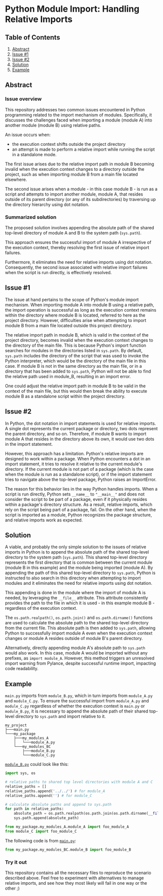 # Python Module Import: Handling Relative Imports

## Table of Contents

1. [Abstract](#abstract)
2. [Issue #1](#issue-1)
3. [Issue #2](#issue-2)
4. [Solution](#solution)
5. [Example](#example)

## Abstract

### Issue overview

This repository addresses two common issues encountered in Python programming related to the import mechanism of modules. Specifically, it discusses the challenges faced when importing a module (module A) into another module (module B) using relative paths.

An issue occurs when:
- the execution context shifts outside the project directory
- an attempt is made to perform a relative import while running the script in a standalone mode.

The first issue arises due to the relative import path in module B becoming invalid when the execution context changes to a directory outside the project, such as when importing module B from a main file located elsewhere.

The second issue arises when a module - in this case module B - is run as a script and attempts to import another module, module A, that resides outside of its parent directory (or any of its subdirectories) by traversing up the directory hierarchy using dot notation.

###  Summarized solution
The proposed solution involves appending the absolute path of the shared top-level directory of module A and B to the system path (`sys.path`).

This approach ensures the successful import of module A irrespective of the execution context, thereby resolving the first issue of relative import failures.

Furthermore, it eliminates the need for relative imports using dot notation. Consequently, the second issue associated with relative import failures when the script is run directly, is effectively resolved.



## Issue #1

The issue at hand pertains to the scope of Python's module import mechanism. When importing module A into module B using a relative path, the import operation is successful as long as the execution context remains within the directory where module B is located, referred to here as the project directory. However, difficulties arise when attempting to import module B from a main file located outside this project directory.

The relative import path in module B, which is valid in the context of the project directory, becomes invalid when the execution context changes to the directory of the main file. This is because Python's import function searches for modules in the directories listed in `sys.path`. By default, `sys.path` includes the directory of the script that was used to invoke the Python interpreter, which would be the directory of the main file in this case. If module B is not in the same directory as the main file, or in a directory that has been added to `sys.path`, Python will not be able to find the relative path used in module_B, resulting in an import error.

One could adjust the relative import path in module B to be valid in the context of the main file, but this would then break the ability to execute module B as a standalone script within the project directory.


## Issue #2

In Python, the dot notation in import statements is used for relative imports. A single dot represents the current package or directory, two dots represent the parent directory, and so on. Therefore, if module B wants to import module A that resides in the directory above its own, it would use two dots in the import statement.

However, this approach has a limitation. Python's relative imports are designed to work within a package. When Python encounters a dot in an import statement, it tries to resolve it relative to the current module's directory. If the current module is not part of a package (which is the case when the module is run as a standalone script), or if the import statement tries to navigate above the top-level package, Python raises an ImportError.

The reason for this behavior lies in the way Python handles imports. When a script is run directly, Python sets `__name__` to `"__main__"` and does not consider the script to be part of a package, even if it physically resides within a package's directory structure. As a result, relative imports, which rely on the script being part of a package, fail. On the other hand, when the script is imported as a module, Python recognizes the package structure, and relative imports work as expected.


## Solution

A viable, and probably the only simple solution to the issues of relative imports in Python is to append the absolute path of the shared top-level directory to the system path (`sys.path`). This shared top-level directory represents the first directory that is common between the current module (module B in this example) and the module being imported (module A). By appending the path of this shared top-level directory to `sys.path`, Python is instructed to also search in this directory when attempting to import modules and it eliminates the need for relative imports using dot notation.

This appending is done in the module where the import of module A is needed, by leveraging the `__file__` attribute. This attribute consistently provides the path to the file in which it is used - in this example module B - regardless of the execution context.

The `os.path.realpath()`, `os.path.join()` and `os.path.dirname()` functions are used to calculate the absolute path to the shared top-level directory from the current file. This absolute path is then added to `sys.path`, allowing Python to successfully import module A even when the execution context changes or module A resides outside of module B's parent directory.

Alternatively, directly appending module A's absolute path to `sys.path` would also work. In this case, module A would be imported without any prefixes, as `import module_A`. However, this method triggers an unresolved import warning from Pylance, despite successful runtime import, impacting code readability.



## Example

`main.py` imports from `module_B.py`, which in turn imports from `module_A.py` and `module_C.py`. To ensure the successful import from `module_A.py` and `module_C.py` regardless of whether the execution context is `main.py` or `module_B.py`, it is necessary to append the absolute path of their shared top-level directory to `sys.path` and import relative to it.

```
my_project
├───main.py
└───my_package
    ├───my_modules_A
    │   └───module_A.py
    └───my_modules_BC
        ├───module_B.py
        └───module_C.py
```

[`module_B.py`](my_package/my_modules_BC/module_B.py) could look like this:
```python
import sys, os

# relative paths to shared top level directories with module A and C
relative_paths = []
relative_paths.append('../../') # for module_A
relative_paths.append('') # for module_C

# calculate absolute paths and append to sys.path
for path in relative_paths:
    absolute_path = os.path.realpath(os.path.join(os.path.dirname(__file__), path))
    sys.path.append(absolute_path)

from my_package.my_modules_A.module_A import foo_module_A
from module_C import foo_module_C
```

The following code is from [`main.py`](main.py):
```python
from my_package.my_modules_BC.module_B import foo_module_B
```



### Try it out
This repository contains all the necessary files to reproduce the scenario described above. Feel free to experiment with alternatives to manage relative imports, and see how they most likely will fail in one way or the other ;)